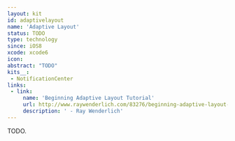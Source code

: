 ```yaml
---
layout: kit
id: adaptivelayout
name: 'Adaptive Layout'
status: TODO
type: technology
since: iOS8
xcode: xcode6
icon: 
abstract: "TODO"
kits__:
 - NotificationCenter
links:
 - link:
     name: 'Beginning Adaptive Layout Tutorial'
     url: http://www.raywenderlich.com/83276/beginning-adaptive-layout-tutorial
     description: ' - Ray Wenderlich'
---
```


TODO.